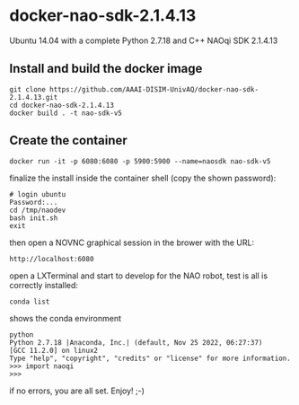 # docker-nao-sdk-2.1.4.13
Ubuntu 14.04 with a complete Python 2.7.18 and C++ NAOqi SDK 2.1.4.13

## Install and build the docker image

    git clone https://github.com/AAAI-DISIM-UnivAQ/docker-nao-sdk-2.1.4.13.git
    cd docker-nao-sdk-2.1.4.13
    docker build . -t nao-sdk-v5

## Create the container 

    docker run -it -p 6080:6080 -p 5900:5900 --name=naosdk nao-sdk-v5

finalize the install inside the container shell (copy the shown password):

    # login ubuntu
    Password:...
    cd /tmp/naodev
    bash init.sh
    exit
    
then open a NOVNC graphical session in the brower with the URL: 

    http://localhost:6080

open a LXTerminal and start to develop for the NAO robot, test is all is correctly installed:

    conda list

shows the conda environment

    python
    Python 2.7.18 |Anaconda, Inc.| (default, Nov 25 2022, 06:27:37) 
    [GCC 11.2.0] on linux2
    Type "help", "copyright", "credits" or "license" for more information.
    >>> import naoqi
    >>>

if no errors, you are all set.
Enjoy!
;-)
